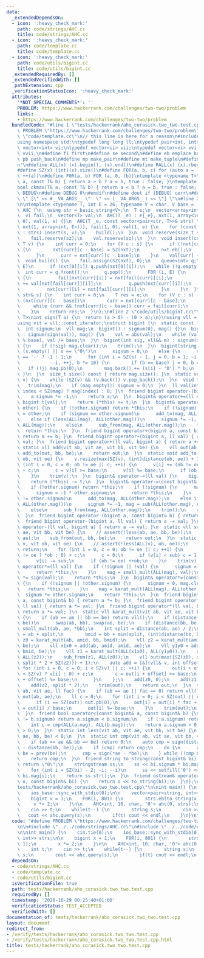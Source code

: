```yaml
---
data:
  _extendedDependsOn:
  - icon: ':heavy_check_mark:'
    path: code/strings/AHC.cc
    title: code/strings/AHC.cc
  - icon: ':heavy_check_mark:'
    path: code/template.cc
    title: code/template.cc
  - icon: ':heavy_check_mark:'
    path: code/utils/bigint.cc
    title: code/utils/bigint.cc
  _extendedRequiredBy: []
  _extendedVerifiedWith: []
  _pathExtension: cpp
  _verificationStatusIcon: ':heavy_check_mark:'
  attributes:
    '*NOT_SPECIAL_COMMENTS*': ''
    PROBLEM: https://www.hackerrank.com/challenges/two-two/problem
    links:
    - https://www.hackerrank.com/challenges/two-two/problem
  bundledCode: "#line 1 \"tests/hackerrank/aho_corasick.two_two.test.cpp\"\n#define\
    \ PROBLEM \"https://www.hackerrank.com/challenges/two-two/problem\"\n\n#line 1\
    \ \"code/template.cc\"\n// this line is here for a reason\n#include <bits/stdc++.h>\n\
    using namespace std;\ntypedef long long ll;\ntypedef pair<int, int> ii;\ntypedef\
    \ vector<int> vi;\ntypedef vector<ii> vii;\ntypedef vector<vi> vvi;\ntypedef vector<vii>\
    \ vvii;\n#define fi first\n#define se second\n#define eb emplace_back\n#define\
    \ pb push_back\n#define mp make_pair\n#define mt make_tuple\n#define endl '\\\
    n'\n#define ALL(x) (x).begin(), (x).end()\n#define RALL(x) (x).rbegin(), (x).rend()\n\
    #define SZ(x) (int)(x).size()\n#define FOR(a, b, c) for (auto a = (b); (a) < (c);\
    \ ++(a))\n#define F0R(a, b) FOR (a, 0, (b))\ntemplate <typename T>\nbool ckmin(T&\
    \ a, const T& b) { return a > b ? a = b, true : false; }\ntemplate <typename T>\n\
    bool ckmax(T& a, const T& b) { return a < b ? a = b, true : false; }\n#ifndef\
    \ DEBUG\n#define DEBUG 0\n#endif\n#define dout if (DEBUG) cerr\n#define dvar(...)\
    \ \" [\" << #__VA_ARGS__ \": \" << (__VA_ARGS__) << \"] \"\n#line 2 \"code/strings/AHC.cc\"\
    \n\ntemplate <typename T, int E = 26, typename V = char, V base = 'a'>\nstruct\
    \ AHC {\n  using str = basic_string<V>;\n  T e;\n  vector<array<int, E>> nxt;\n\
    \  vi fail;\n  vector<T> val;\n  AHC(T _e) : e{_e}, nxt(1, array<int, E>()), fail(1,\
    \ 0), val(1, e) {}\n  AHC(T _e, const vector<pair<str, T>>& strs) \n      : e{_e},\
    \ nxt(1, array<int, E>()), fail(1, 0), val(1, e) {\n    for (const auto& [s, v]\
    \ : strs) insert(s, v);\n    build();\n  }\n  void reserve(size_t sz) {\n    nxt.reserve(sz);\n\
    \    fail.reserve(sz);\n    val.reserve(sz);\n  }\n  void insert(const str& s,\
    \ T v) {\n    int curr = 0;\n    for (V c : s) {\n      if (!nxt[curr][c - base])\
    \ {\n        nxt[curr][c - base] = SZ(nxt);\n        nxt.eb();\n        val.pb(e);\n\
    \      }\n      curr = nxt[curr][c - base];\n    }\n    val[curr] += v;\n  }\n\
    \  void build() {\n    fail.assign(SZ(nxt), 0);\n    queue<int> q;\n    F0R (i,\
    \ E)\n      if (nxt[0][i]) q.push(nxt[0][i]);\n    while (!q.empty()) {\n    \
    \  int curr = q.front();\n      q.pop();\n      F0R (i, E) {\n        if (nxt[curr][i])\
    \ {\n          fail[nxt[curr][i]] = nxt[fail[curr]][i];\n          val[nxt[curr][i]]\
    \ += val[nxt[fail[curr]][i]];\n          q.push(nxt[curr][i]);\n        } else\n\
    \          nxt[curr][i] = nxt[fail[curr]][i];\n      }\n    }\n  }\n  T query(const\
    \ str& s) {\n    int curr = 0;\n    T res = e;\n    for (V c : s) {\n      if\
    \ (nxt[curr][c - base])\n        curr = nxt[curr][c - base];\n      else\n   \
    \     while (curr && !nxt[curr][c - base]) curr = fail[curr];\n      res += val[curr];\n\
    \    }\n    return res;\n  }\n};\n#line 2 \"code/utils/bigint.cc\"\ntemplate <class\
    \ T>\nint sign(T a) {\n  return (a > 0) - (0 > a);\n}\nusing vll = vector<ll>;\n\
    using vit = vll::const_iterator;\nstruct bigint {\n  static const ll base = 1e9;\n\
    \  int signum;\n  vll mag;\n  bigint() : signum(0), mag() {}\n  bigint(ll val)\
    \ : signum(sign(val)), mag() {\n    val = abs(val);\n    while (val) mag.pb(val\
    \ % base), val /= base;\n  }\n  bigint(int sig, vll&& m) : signum(sig), mag(m)\
    \ {\n    if (!sig) mag.clear();\n    trim();\n  }\n  bigint(string s) {\n    if\
    \ (s.empty() || s == \"0\")\n      signum = 0;\n    else {\n      signum = s[0]\
    \ == '-' ? -1 : 1;\n      for (int i = SZ(s) - 1, j = 0, b = 1; ~i && isdigit(s[i]);\n\
    \           --i, ++j, b *= 10) {\n        if (b == base) j = 0, b = 1;\n     \
    \   if (!j) mag.pb(0);\n        mag.back() += (s[i] - '0') * b;\n      }\n   \
    \ }\n  }\n  size_t size() const { return mag.size(); }\n  static void trim(vll&\
    \ v) {\n    while (SZ(v) && !v.back()) v.pop_back();\n  }\n  void trim() {\n \
    \   trim(mag);\n    if (mag.empty()) signum = 0;\n  }\n  ll val(int index) { return\
    \ index < SZ(mag) ? mag[index] : 0; }\n  friend bigint operator-(bigint a) {\n\
    \    a.signum *= -1;\n    return a;\n  }\n  bigint& operator+=(ll val) {\n   \
    \ bigint t{val};\n    return (*this) += t;\n  }\n  bigint& operator+=(const bigint&\
    \ other) {\n    if (!other.signum) return *this;\n    if (!signum) return *this\
    \ = other;\n    if (signum == other.signum)\n      add_to(mag, ALL(other.mag));\n\
    \    else if (less(ALL(mag), ALL(other.mag)))\n      signum *= -1, mag = sub(ALL(other.mag),\
    \ ALL(mag));\n    else\n      sub_from(mag, ALL(other.mag));\n    trim();\n  \
    \  return *this;\n  }\n  friend bigint operator+(bigint a, const bigint& b) {\
    \ return a += b; }\n  friend bigint operator+(bigint a, ll val) { return a +=\
    \ val; }\n  friend bigint operator+(ll val, bigint a) { return a += val; }\n \
    \ static vll add(vit ab, vit ae, vit bb, vit be) {\n    vll out(ab, ae);\n   \
    \ add_to(out, bb, be);\n    return out;\n  }\n  static void add_to(vll& v, vit\
    \ ob, vit oe) {\n    v.resize(max(SZ(v), (int)distance(ob, oe)) + 1);\n    for\
    \ (int i = 0, c = 0; ob != oe || c; ++i) {\n      v[i] += (ob != oe ? *ob : 0)\
    \ + c;\n      c = v[i] >= base;\n      v[i] %= base;\n      if (ob != oe) ++ob;\n\
    \    }\n    trim(v);\n  }\n  bigint& operator-=(ll val) {\n    bigint t{val};\n\
    \    return (*this) -= t;\n  }\n  bigint& operator-=(const bigint& other) {\n\
    \    if (!other.signum) return *this;\n    if (!signum) {\n      mag = other.mag;\n\
    \      signum = -1 * other.signum;\n      return *this;\n    }\n    if (signum\
    \ != other.signum)\n      add_to(mag, ALL(other.mag));\n    else if (less(ALL(mag),\
    \ ALL(other.mag)))\n      signum *= -1, mag = sub(ALL(other.mag), ALL(mag));\n\
    \    else\n      sub_from(mag, ALL(other.mag));\n    trim();\n    return *this;\n\
    \  }\n  friend bigint operator-(bigint a, const bigint& b) { return a -= b; }\n\
    \  friend bigint operator-(bigint a, ll val) { return a -= val; }\n  friend bigint\
    \ operator-(ll val, bigint a) { return a -= val; }\n  static vll sub(vit ab, vit\
    \ ae, vit bb, vit be) {\n    // assert(!less(ab, ae, bb, be));\n    vll out(ab,\
    \ ae);\n    sub_from(out, bb, be);\n    return out;\n  }\n  static void sub_from(vll&\
    \ v, vit ob, vit oe) {\n    // assert(!less(ALL(v), ob, oe));\n    if (ob == oe)\
    \ return;\n    for (int i = 0, c = 0; ob != oe || c; ++i) {\n      ll sub = (ob\
    \ != oe ? *ob : 0) + c;\n      c = 0;\n      if (v[i] < sub) c = 1, v[i] += base;\n\
    \      v[i] -= sub;\n      if (ob != oe) ++ob;\n    }\n    trim(v);\n  }\n  bigint&\
    \ operator*=(ll val) {\n    if (!signum || !val) {\n      signum = 0, mag.clear();\n\
    \      return *this;\n    }\n    mag = small_mult(ALL(mag), val);\n    signum\
    \ *= sign(val);\n    return *this;\n  }\n  bigint& operator*=(const bigint& other)\
    \ {\n    if (!signum || !other.signum) {\n      signum = 0, mag.clear();\n   \
    \   return *this;\n    }\n    mag = karat_mult(ALL(mag), ALL(other.mag));\n  \
    \  signum *= other.signum;\n    return *this;\n  }\n  friend bigint operator*(bigint\
    \ a, const bigint& b) { return a *= b; }\n  friend bigint operator*(bigint a,\
    \ ll val) { return a *= val; }\n  friend bigint operator*(ll val, bigint a) {\
    \ return a *= val; }\n  static vll karat_mult(vit ab, vit ae, vit bb, vit be)\
    \ {\n    if (ab == ae || bb == be) return vll();\n    if (distance(ab, ae) < distance(bb,\
    \ be))\n      swap(ab, bb), swap(ae, be);\n    if (distance(bb, be) == 1) return\
    \ small_mult(ab, ae, *bb);\n    int split = distance(ab, ae) / 2;\n    vit amid\
    \ = ab + split,\n        bmid = bb + min(split, (int)distance(bb, be));\n    vll\
    \ z0 = karat_mult(ab, amid, bb, bmid);\n    vll z2 = karat_mult(amid, ae, bmid,\
    \ be);\n    vll x1x0 = add(ab, amid, amid, ae);\n    vll y1y0 = add(bb, bmid,\
    \ bmid, be);\n    vll z1 = karat_mult(ALL(x1x0), ALL(y1y0));\n    sub_from(z1,\
    \ ALL(z2));\n    sub_from(z1, ALL(z0));\n    vll out(max({SZ(z0), split + SZ(z1),\
    \ split * 2 + SZ(z2)}) + 1);\n    auto add = [&](vll& v, int offset) {\n     \
    \ for (int i = 0, c = 0; i < SZ(v) || c; ++i) {\n        out[i + offset] += (i\
    \ < SZ(v) ? v[i] : 0) + c;\n        c = out[i + offset] >= base;\n        out[i\
    \ + offset] %= base;\n      }\n    };\n    add(z0, 0);\n    add(z1, split);\n\
    \    add(z2, split * 2);\n    trim(out);\n    return out;\n  }\n  static vll small_mult(vit\
    \ ab, vit ae, ll fac) {\n    if (ab == ae || fac == 0) return vll();\n    vll\
    \ out(ab, ae);\n    ll c = 0;\n    for (int i = 0; i < SZ(out) || c; ++i) {\n\
    \      if (i == SZ(out)) out.pb(0);\n      out[i] = out[i] * fac + c;\n      c\
    \ = out[i] / base;\n      out[i] %= base;\n    }\n    trim(out);\n    return out;\n\
    \  }\n  friend bool operator<(const bigint& a, const bigint& b) {\n    if (a.signum\
    \ != b.signum) return a.signum < b.signum;\n    if (!a.signum) return false;\n\
    \    int c = cmp(ALL(a.mag), ALL(b.mag));\n    return a.signum > 0 ? c < 0 : c\
    \ > 0;\n  }\n  static int less(vit ab, vit ae, vit bb, vit be) {\n    return cmp(ab,\
    \ ae, bb, be) < 0;\n  }\n  static int cmp(vit ab, vit ae, vit bb, vit be) {\n\
    \    if (ab == ae && bb == be) return 0;\n    auto cmp = sign(distance(ab, ae)\
    \ - distance(bb, be));\n    if (cmp) return cmp;\n    do {\n      ae = prev(ae),\
    \ be = prev(be);\n      cmp = sign(*ae - *be);\n    } while (!cmp && ae != ab);\n\
    \    return cmp;\n  }\n  friend string to_string(const bigint& bi) {\n    if (!bi.signum)\
    \ return \"0\";\n    stringstream ss;\n    ss << bi.signum * bi.mag.back();\n\
    \    for (int i = SZ(bi) - 2; ~i; --i)\n      ss << setfill('0') << setw(9) <<\
    \ bi.mag[i];\n    return ss.str();\n  }\n  friend ostream& operator<<(ostream&\
    \ o, const bigint& bi) {\n    return o << to_string(bi);\n  }\n};\n#line 5 \"\
    tests/hackerrank/aho_corasick.two_two.test.cpp\"\n\nint main() {\n    cin.tie(0);\n\
    \    ios_base::sync_with_stdio(0);\n\n    vector<pair<string, int>> strs;\n\n\
    \    bigint x = 1;\n    F0R(i, 801) {\n        strs.eb(to_string(x), 1);\n   \
    \     x *= 2;\n    }\n\n    AHC<int, 10, char, '0'> ahc(0, strs);\n\n    int t;\n\
    \    cin >> t;\n    while(t--) {\n        string s;\n        cin >> s;\n     \
    \   cout << ahc.query(s);\n        if(t) cout << endl;\n    }\n}\n"
  code: "#define PROBLEM \"https://www.hackerrank.com/challenges/two-two/problem\"\
    \n\n#include \"../../code/strings/AHC.cc\"\n#include \"../../code/utils/bigint.cc\"\
    \n\nint main() {\n    cin.tie(0);\n    ios_base::sync_with_stdio(0);\n\n    vector<pair<string,\
    \ int>> strs;\n\n    bigint x = 1;\n    F0R(i, 801) {\n        strs.eb(to_string(x),\
    \ 1);\n        x *= 2;\n    }\n\n    AHC<int, 10, char, '0'> ahc(0, strs);\n\n\
    \    int t;\n    cin >> t;\n    while(t--) {\n        string s;\n        cin >>\
    \ s;\n        cout << ahc.query(s);\n        if(t) cout << endl;\n    }\n}\n"
  dependsOn:
  - code/strings/AHC.cc
  - code/template.cc
  - code/utils/bigint.cc
  isVerificationFile: true
  path: tests/hackerrank/aho_corasick.two_two.test.cpp
  requiredBy: []
  timestamp: '2020-10-29 00:25:40+01:00'
  verificationStatus: TEST_ACCEPTED
  verifiedWith: []
documentation_of: tests/hackerrank/aho_corasick.two_two.test.cpp
layout: document
redirect_from:
- /verify/tests/hackerrank/aho_corasick.two_two.test.cpp
- /verify/tests/hackerrank/aho_corasick.two_two.test.cpp.html
title: tests/hackerrank/aho_corasick.two_two.test.cpp
---
```

